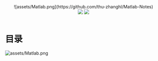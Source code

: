 
<div align="center">
  ![assets/Matlab.png](https://github.com/thu-zhanghl/Matlab-Notes)
    <br>
    <a href="https://github.com/thu-zhanghl/Matlab-Notes"> <img src="https://img.shields.io/badge/>-read-4ab8a1.svg"></a>  <a href="https://github.com/thu-zhanghl/Matlab-Notes"> <img src="https://img.shields.io/badge/_-more-4ab8a1.svg"></a> 
    <br> <br>
</div> 

# 目录
![assets/Matlab.png](https://github.com/thu-zhanghl/Matlab-Notes)

![]()